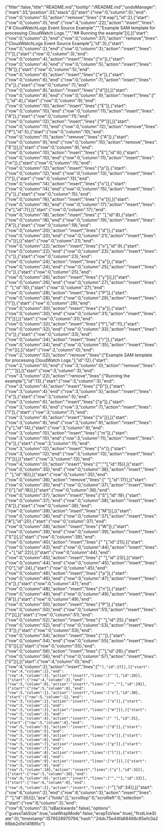 {"filter":false,"title":"README.md","tooltip":"/README.md","undoManager":{"mark":33,"position":33,"stack":[[{"start":{"row":0,"column":0},"end":{"row":0,"column":5},"action":"remove","lines":["# eap"],"id":2},{"start":{"row":0,"column":0},"end":{"row":4,"column":22},"action":"insert","lines":["# CloudWatchLogs Event Source Example","","Example SAM template for processing CloudWatch Logs.","","## Running the example"]}],[{"start":{"row":0,"column":2},"end":{"row":0,"column":37},"action":"remove","lines":["CloudWatchLogs Event Source Example"],"id":3},{"start":{"row":0,"column":2},"end":{"row":0,"column":3},"action":"insert","lines":["I"]},{"start":{"row":0,"column":3},"end":{"row":0,"column":4},"action":"insert","lines":["n"]},{"start":{"row":0,"column":4},"end":{"row":0,"column":5},"action":"insert","lines":["N"]},{"start":{"row":0,"column":5},"end":{"row":0,"column":6},"action":"insert","lines":["e"]},{"start":{"row":0,"column":6},"end":{"row":0,"column":7},"action":"insert","lines":["e"]},{"start":{"row":0,"column":7},"end":{"row":0,"column":8},"action":"insert","lines":["d"]}],[{"start":{"row":0,"column":8},"end":{"row":0,"column":9},"action":"insert","lines":[" "],"id":4},{"start":{"row":0,"column":9},"end":{"row":0,"column":10},"action":"insert","lines":["E"]},{"start":{"row":0,"column":10},"end":{"row":0,"column":11},"action":"insert","lines":["A"]},{"start":{"row":0,"column":11},"end":{"row":0,"column":12},"action":"insert","lines":["P"]}],[{"start":{"row":0,"column":11},"end":{"row":0,"column":12},"action":"remove","lines":["P"],"id":5},{"start":{"row":0,"column":10},"end":{"row":0,"column":11},"action":"remove","lines":["A"]},{"start":{"row":0,"column":9},"end":{"row":0,"column":10},"action":"remove","lines":["E"]}],[{"start":{"row":0,"column":9},"end":{"row":0,"column":10},"action":"insert","lines":["E"],"id":6},{"start":{"row":0,"column":10},"end":{"row":0,"column":11},"action":"insert","lines":["m"]},{"start":{"row":0,"column":11},"end":{"row":0,"column":12},"action":"insert","lines":["p"]},{"start":{"row":0,"column":12},"end":{"row":0,"column":13},"action":"insert","lines":["l"]},{"start":{"row":0,"column":13},"end":{"row":0,"column":14},"action":"insert","lines":["o"]},{"start":{"row":0,"column":14},"end":{"row":0,"column":15},"action":"insert","lines":["y"]},{"start":{"row":0,"column":15},"end":{"row":0,"column":16},"action":"insert","lines":["e"]}],[{"start":{"row":0,"column":16},"end":{"row":0,"column":17},"action":"insert","lines":["e"],"id":7}],[{"start":{"row":0,"column":17},"end":{"row":0,"column":18},"action":"insert","lines":[" "],"id":8},{"start":{"row":0,"column":18},"end":{"row":0,"column":19},"action":"insert","lines":["A"]},{"start":{"row":0,"column":19},"end":{"row":0,"column":20},"action":"insert","lines":["d"]},{"start":{"row":0,"column":20},"end":{"row":0,"column":21},"action":"insert","lines":["v"]}],[{"start":{"row":0,"column":21},"end":{"row":0,"column":22},"action":"insert","lines":["o"],"id":9},{"start":{"row":0,"column":22},"end":{"row":0,"column":23},"action":"insert","lines":["c"]},{"start":{"row":0,"column":23},"end":{"row":0,"column":24},"action":"insert","lines":["a"]},{"start":{"row":0,"column":24},"end":{"row":0,"column":25},"action":"insert","lines":["c"]},{"start":{"row":0,"column":25},"end":{"row":0,"column":26},"action":"insert","lines":["y"]}],[{"start":{"row":0,"column":26},"end":{"row":0,"column":27},"action":"insert","lines":[" "],"id":10},{"start":{"row":0,"column":27},"end":{"row":0,"column":28},"action":"insert","lines":["P"]},{"start":{"row":0,"column":28},"end":{"row":0,"column":29},"action":"insert","lines":["l"]},{"start":{"row":0,"column":29},"end":{"row":0,"column":30},"action":"insert","lines":["a"]},{"start":{"row":0,"column":30},"end":{"row":0,"column":31},"action":"insert","lines":["t"]}],[{"start":{"row":0,"column":31},"end":{"row":0,"column":32},"action":"insert","lines":["f"],"id":11},{"start":{"row":0,"column":32},"end":{"row":0,"column":33},"action":"insert","lines":["o"]},{"start":{"row":0,"column":33},"end":{"row":0,"column":34},"action":"insert","lines":["r"]},{"start":{"row":0,"column":34},"end":{"row":0,"column":35},"action":"insert","lines":["m"]}],[{"start":{"row":2,"column":0},"end":{"row":2,"column":52},"action":"remove","lines":["Example SAM template for processing CloudWatch Logs."],"id":12},{"start":{"row":2,"column":0},"end":{"row":3,"column":0},"action":"remove","lines":["",""]}],[{"start":{"row":3,"column":3},"end":{"row":3,"column":22},"action":"remove","lines":["Running the example"],"id":13},{"start":{"row":3,"column":3},"end":{"row":3,"column":4},"action":"insert","lines":["D"]},{"start":{"row":3,"column":4},"end":{"row":3,"column":5},"action":"insert","lines":["e"]},{"start":{"row":3,"column":5},"end":{"row":3,"column":6},"action":"insert","lines":["p"]},{"start":{"row":3,"column":6},"end":{"row":3,"column":7},"action":"insert","lines":["l"]},{"start":{"row":3,"column":7},"end":{"row":3,"column":8},"action":"insert","lines":["o"]}],[{"start":{"row":3,"column":8},"end":{"row":3,"column":9},"action":"insert","lines":["y"],"id":14},{"start":{"row":3,"column":9},"end":{"row":3,"column":10},"action":"insert","lines":["m"]},{"start":{"row":3,"column":10},"end":{"row":3,"column":11},"action":"insert","lines":["e"]},{"start":{"row":3,"column":11},"end":{"row":3,"column":12},"action":"insert","lines":["n"]},{"start":{"row":3,"column":12},"end":{"row":3,"column":13},"action":"insert","lines":["t"]}],[{"start":{"row":3,"column":13},"end":{"row":4,"column":0},"action":"insert","lines":["",""],"id":15}],[{"start":{"row":0,"column":35},"end":{"row":0,"column":36},"action":"insert","lines":[" "],"id":16}],[{"start":{"row":0,"column":35},"end":{"row":0,"column":36},"action":"remove","lines":[" "],"id":17}],[{"start":{"row":0,"column":35},"end":{"row":0,"column":37},"action":"insert","lines":["()"],"id":18}],[{"start":{"row":0,"column":36},"end":{"row":0,"column":37},"action":"insert","lines":["S"],"id":19},{"start":{"row":0,"column":37},"end":{"row":0,"column":38},"action":"insert","lines":["A"]},{"start":{"row":0,"column":38},"end":{"row":0,"column":39},"action":"insert","lines":["M"]}],[{"start":{"row":0,"column":36},"end":{"row":0,"column":37},"action":"insert","lines":["A"],"id":20},{"start":{"row":0,"column":37},"end":{"row":0,"column":38},"action":"insert","lines":["W"]},{"start":{"row":0,"column":38},"end":{"row":0,"column":39},"action":"insert","lines":["S"]}],[{"start":{"row":0,"column":39},"end":{"row":0,"column":40},"action":"insert","lines":[" "],"id":21}],[{"start":{"row":0,"column":43},"end":{"row":0,"column":44},"action":"insert","lines":["+"],"id":22}],[{"start":{"row":0,"column":44},"end":{"row":0,"column":45},"action":"insert","lines":[" "],"id":23}],[{"start":{"row":0,"column":44},"end":{"row":0,"column":45},"action":"insert","lines":["O"],"id":24},{"start":{"row":0,"column":45},"end":{"row":0,"column":46},"action":"insert","lines":["p"]},{"start":{"row":0,"column":46},"end":{"row":0,"column":47},"action":"insert","lines":["e"]},{"start":{"row":0,"column":47},"end":{"row":0,"column":48},"action":"insert","lines":["n"]},{"start":{"row":0,"column":48},"end":{"row":0,"column":49},"action":"insert","lines":["A"]},{"start":{"row":0,"column":49},"end":{"row":0,"column":50},"action":"insert","lines":["P"]},{"start":{"row":0,"column":50},"end":{"row":0,"column":51},"action":"insert","lines":["I"]}],[{"start":{"row":0,"column":51},"end":{"row":0,"column":52},"action":"insert","lines":[" "],"id":25},{"start":{"row":0,"column":52},"end":{"row":0,"column":53},"action":"insert","lines":["3"]},{"start":{"row":0,"column":53},"end":{"row":0,"column":54},"action":"insert","lines":["."]},{"start":{"row":0,"column":54},"end":{"row":0,"column":55},"action":"insert","lines":["0"]}],[{"start":{"row":0,"column":55},"end":{"row":0,"column":56},"action":"insert","lines":["."],"id":26},{"start":{"row":0,"column":56},"end":{"row":0,"column":57},"action":"insert","lines":["0"]}],[{"start":{"row":4,"column":0},"end":{"row":4,"column":2},"action":"insert","lines":["``"],"id":27}],[{"start":{"row":4,"column":2},"end":{"row":4,"column":3},"action":"insert","lines":["`"],"id":28}],[{"start":{"row":4,"column":3},"end":{"row":5,"column":0},"action":"insert","lines":["",""],"id":29}],[{"start":{"row":5,"column":0},"end":{"row":5,"column":1},"action":"insert","lines":["s"],"id":30},{"start":{"row":5,"column":1},"end":{"row":5,"column":2},"action":"insert","lines":["a"]},{"start":{"row":5,"column":2},"end":{"row":5,"column":3},"action":"insert","lines":["m"]}],[{"start":{"row":5,"column":3},"end":{"row":5,"column":4},"action":"insert","lines":[" "],"id":31},{"start":{"row":5,"column":4},"end":{"row":5,"column":5},"action":"insert","lines":["d"]},{"start":{"row":5,"column":5},"end":{"row":5,"column":6},"action":"insert","lines":["e"]},{"start":{"row":5,"column":6},"end":{"row":5,"column":7},"action":"insert","lines":["p"]},{"start":{"row":5,"column":7},"end":{"row":5,"column":8},"action":"insert","lines":["l"]},{"start":{"row":5,"column":8},"end":{"row":5,"column":9},"action":"insert","lines":["o"]}],[{"start":{"row":5,"column":9},"end":{"row":5,"column":10},"action":"insert","lines":["y"],"id":32}],[{"start":{"row":5,"column":10},"end":{"row":6,"column":0},"action":"insert","lines":["",""],"id":33}],[{"start":{"row":6,"column":0},"end":{"row":6,"column":2},"action":"insert","lines":["``"],"id":34}],[{"start":{"row":6,"column":2},"end":{"row":6,"column":3},"action":"insert","lines":["`"],"id":35}]]},"ace":{"folds":[],"scrolltop":0,"scrollleft":0,"selection":{"start":{"row":6,"column":3},"end":{"row":6,"column":3},"isBackwards":false},"options":{"guessTabSize":true,"useWrapMode":false,"wrapToView":true},"firstLineState":0},"timestamp":1579528970794,"hash":"24dc75e44fa68466c85efc0a266bb2d1e14f895c"}